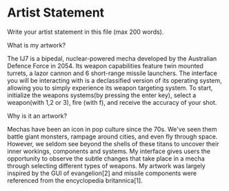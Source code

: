 # Artist Statement

Write your artist statement in this file (max 200 words).

What is my artwork?

The IJ7 is a bipedal, nuclear-powered mecha developed by the Australian Defence Force in 2054. Its weapon capabilities feature twin mounted turrets, a lazor cannon and 6 short-range missile launchers. The interface you will be interacting with is a declassified version of its operating system, allowing you to simply experience its weapon targeting system. To start, initialize the weapons systems(by pressing the enter key), select a weapon(with 1,2 or 3), fire (with f), and receive the accuracy of your shot.

Why is it an artwork?

Mechas have been an icon in pop culture since the 70s. We've seen them battle giant monsters, rampage around cities, and even fly through space. However, we seldom see beyond the shells of these titans to uncover their inner workings, components and systems. My interface gives users the opportunity to observe the subtle changes that take place in a mecha through selecting different types of weapons. My artwork was largely inspired by the GUI of evangelion[2] and missile components were referenced from the encyclopedia britannica[1].


